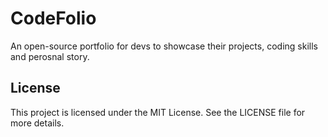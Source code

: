 # CodeFolio
An open-source portfolio for devs to showcase their projects, coding skills and perosnal story.

## License
This project is licensed under the MIT License. See the LICENSE file for more details.
